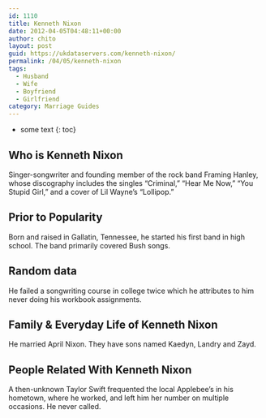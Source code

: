 ```yaml
---
id: 1110
title: Kenneth Nixon
date: 2012-04-05T04:48:11+00:00
author: chito
layout: post
guid: https://ukdataservers.com/kenneth-nixon/
permalink: /04/05/kenneth-nixon
tags:
  - Husband
  - Wife
  - Boyfriend
  - Girlfriend
category: Marriage Guides
---
```


* some text
{: toc}
          
          
## Who is  Kenneth Nixon
                  
                  
                  
Singer-songwriter and founding member of the rock band Framing Hanley, whose discography includes the singles &#8220;Criminal,&#8221; &#8220;Hear Me Now,&#8221; &#8220;You Stupid Girl,&#8221; and a cover of Lil Wayne&#8217;s &#8220;Lollipop.&#8221;
                  
                
                
                
## Prior to Popularity 
                  
                  
                  
Born and raised in Gallatin, Tennessee, he started his first band in high school. The band primarily covered Bush songs.
                  
                
                
                
## Random data 
                  
                  
                  
He failed a songwriting course in college twice which he attributes to him never doing his workbook assignments.
                  
                
                
                
## Family & Everyday Life of Kenneth Nixon
                  
                  
                  
He married April Nixon. They have sons named Kaedyn, Landry and Zayd.
                  
                
                
                
## People Related With  Kenneth Nixon
                  
                  
                  
A then-unknown Taylor Swift frequented the local Applebee&#8217;s in his hometown, where he worked, and left him her number on multiple occasions. He never called. 
                  
                
              
            
          
          
          
    
    
  
